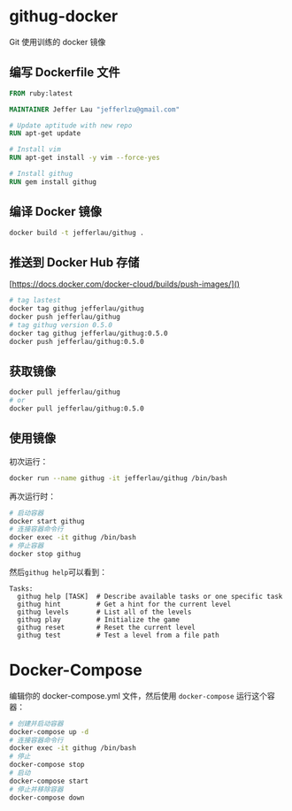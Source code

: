 # githug-docker
Git 使用训练的 docker 镜像

## 编写 Dockerfile 文件

```dockerfile
FROM ruby:latest

MAINTAINER Jeffer Lau "jefferlzu@gmail.com"

# Update aptitude with new repo
RUN apt-get update

# Install vim
RUN apt-get install -y vim --force-yes

# Install githug
RUN gem install githug
```

## 编译 Docker 镜像

```bash
docker build -t jefferlau/githug .
```

## 推送到 Docker Hub 存储

[https://docs.docker.com/docker-cloud/builds/push-images/]()

```bash
# tag lastest
docker tag githug jefferlau/githug
docker push jefferlau/githug
# tag githug version 0.5.0
docker tag githug jefferlau/githug:0.5.0
docker push jefferlau/githug:0.5.0
```

## 获取镜像

```bash
docker pull jefferlau/githug
# or
docker pull jefferlau/githug:0.5.0
```

## 使用镜像

初次运行：

```bash
docker run --name githug -it jefferlau/githug /bin/bash
```

再次运行时：

```bash
# 启动容器
docker start githug
# 连接容器命令行
docker exec -it githug /bin/bash
# 停止容器
docker stop githug
```

然后``githug help``可以看到：

```
Tasks:
  githug help [TASK]  # Describe available tasks or one specific task
  githug hint         # Get a hint for the current level
  githug levels       # List all of the levels
  githug play         # Initialize the game
  githug reset        # Reset the current level
  githug test         # Test a level from a file path
```


# Docker-Compose

编辑你的 docker-compose.yml 文件，然后使用 ``docker-compose`` 运行这个容器：

```bash
# 创建并启动容器
docker-compose up -d
# 连接容器命令行
docker exec -it githug /bin/bash
# 停止
docker-compose stop
# 启动
docker-compose start
# 停止并移除容器
docker-compose down
```
